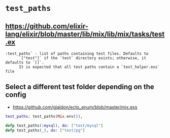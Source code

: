 # `test_paths`

## https://github.com/elixir-lang/elixir/blob/master/lib/mix/lib/mix/tasks/test.ex

```
:test_paths` - list of paths containing test files. Defaults to
      `["test"]` if the `test` directory exists; otherwise, it defaults to `[]`.
      It is expected that all test paths contain a `test_helper.exs` file
```

## Select a different test folder depending on the config

* https://github.com/gjaldon/ecto_enum/blob/master/mix.exs

```ex
test_paths: test_paths(Mix.env()),

defp test_paths(:mysql), do: ["test/mysql"]
defp test_paths(_), do: ["test/pg"]
```